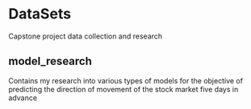 # DataSets
Capstone project data collection and research

## model_research
Contains my research into various types of models for the objective of predicting the direction of movement of the stock market five days in advance
